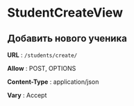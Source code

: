 # StudentCreateView

## Добавить нового ученика

**URL** : `/students/create/`

**Allow** : POST, OPTIONS

**Content-Type** : application/json

**Vary** : Accept